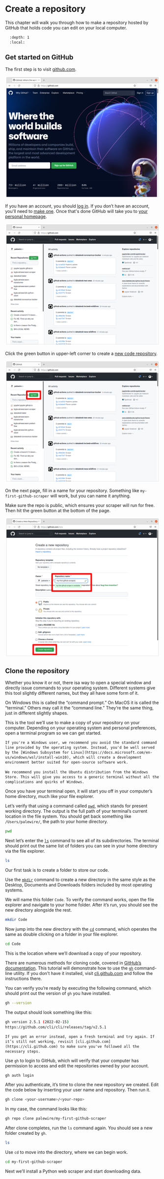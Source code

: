 ```{include} _templates/nav.html
```

# Create a repository

This chapter will walk you through how to make a repository hosted by GitHub that holds code you can edit on your local computer.

```{contents} Sections
  :depth: 1
  :local:
```

## Get started on GitHub

The first step is to visit [github.com](https://www.github.com).

![github.com](_static/repo-github.png)

If you have an account, you should [log in](https://github.com/login). If you don’t have an account, you'll need to [make one](https://github.com/signup). Once that's done GitHub will take you to [your personal homepage](https://github.com/).

![signed in](_static/repo-signin.png)

Click the green button in upper-left corner to create a [new code repository](https://github.com/new).

![new repo button](_static/repo-new-button.png)

On the next page, fill in a name for your repository. Something like `my-first-github-scraper` will work, but you can name it anything.

Make sure the repo is public, which ensures your scraper will run for free. Then hit the green button at the bottom of the page.

![make new repo](_static/repo-new-repo.png)

## Clone the repository

Whether you know it or not, there isa  way to open a special window and directly issue commands to your operating system. Different systems give this tool slightly different names, but they all have some form of it.

On Windows this is called the “command prompt.” On MacOS it is called the “terminal.” Others may call it the “command line.” They’re the same thing, just in different slightly shapes.

This is the tool we’ll use to make a copy of your repository on your computer. Depending on your operating system and personal preferences, open a terminal program so we can get started.

```{note}
If you're a Windows user, we recommend you avoid the standard command line provided by the operating system. Instead, you'd be well served by the [Windows Subsystem for Linux](https://docs.microsoft.com/en-us/windows/wsl/install-win10), which will create a development environment better suited for open-source software work.

We recommend you install the Ubuntu distribution from the Windows Store. This will give you access to a generic terminal without all the complications and quirks of Windows.
```

Once you have your terminal open, it will start you off in your computer’s home directory, much like your file explorer.

Let’s verify that using a command called [`pwd`](https://en.wikipedia.org/wiki/Pwd), which stands for present working directory. The output is the full path of your terminal’s current location in the file system. You should get back something like `/Users/palewire/`, the path to your home directory.

```bash
pwd
```

Next let’s enter the [`ls`](https://en.wikipedia.org/wiki/Ls) command to see all of its subdirectories. The terminal should print out the same list of folders you can see in your home directory via the file explorer.

```bash
ls
```

Our first task is to create a folder to store our code.

Use the [`mkdir`](https://en.wikipedia.org/wiki/Mkdir) command to create a new directory in the same style as the Desktop, Documents and Downloads folders included by most operating systems.

We will name this folder `Code`. To verify the command works, open the file explorer and navigate to your home folder. After it’s run, you should see the new directory alongside the rest.

```bash
mkdir Code
```

Now jump into the new directory with the [`cd`](https://en.wikipedia.org/wiki/Cd_(command)) command, which operates the same as double clicking on a folder in your file explorer.

```bash
cd Code
```

This is the location where we’ll download a copy of your repository.

There are numerous methods for cloning code, covered in [GitHub’s documentation](https://docs.github.com/en/repositories/creating-and-managing-repositories/cloning-a-repository). This tutorial will demonstrate how to use the [`gh`](https://cli.github.com/) command-line utility. If you don't have it installed, visit [cli.github.com](https://cli.github.com/) and follow the instructions there.

You can verify you’re ready by executing the following command, which should print out the version of `gh` you have installed.

```bash
gh --version
```

The output should look something like this:

```bash
gh version 2.5.1 (2022-02-15)
https://github.com/cli/cli/releases/tag/v2.5.1
```

```{note}
If you get an error instead, open a fresh terminal and try again. If it’s still not working, revisit [cli.github.com](https://cli.github.com) to make sure you've followed all the necessary steps.
```

Use `gh` to login to GitHub, which will verify that your computer has permission to access and edit the repositories owned by your account.

```bash
gh auth login
```

After you authenticate, it’s time to clone the new repository we created. Edit the code below by inserting your user name and repository. Then run it.

```bash
gh clone <your-username>/<your-repo>
```

In my case, the command looks like this:

```bash
gh repo clone palewire/my-first-github-scraper
```

After clone completes, run the `ls` command again. You should see a new folder created by `gh`.

```bash
ls
```

Use `cd` to move into the directory, where we can begin work.

```bash
cd my-first-github-scraper
```

Next we’ll install a Python web scraper and start downloading data.